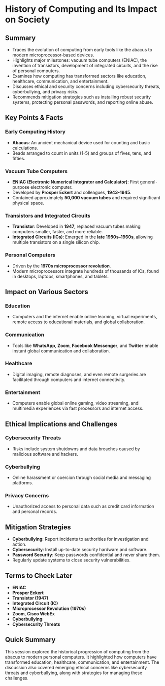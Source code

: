 
# History of Computing and Its Impact on Society

## Summary

- Traces the evolution of computing from early tools like the abacus to modern microprocessor-based devices.
- Highlights major milestones: vacuum tube computers (ENIAC), the invention of transistors, development of integrated circuits, and the rise of personal computers.
- Examines how computing has transformed sectors like education, healthcare, communication, and entertainment.
- Discusses ethical and security concerns including cybersecurity threats, cyberbullying, and privacy risks.
- Recommends mitigation strategies such as installing robust security systems, protecting personal passwords, and reporting online abuse.

## Key Points & Facts

### Early Computing History
- **Abacus**: An ancient mechanical device used for counting and basic calculations.
- Beads arranged to count in units (1-5) and groups of fives, tens, and fifties.

### Vacuum Tube Computers
- **ENIAC (Electronic Numerical Integrator and Calculator)**: First general-purpose electronic computer.
- Developed by **Prosper Eckert** and colleagues, **1943-1945**.
- Contained approximately **50,000 vacuum tubes** and required significant physical space.

### Transistors and Integrated Circuits
- **Transistor**: Developed in **1947**, replaced vacuum tubes making computers smaller, faster, and more reliable.
- **Integrated Circuits (ICs)**: Emerged in the **late 1950s–1960s**, allowing multiple transistors on a single silicon chip.

### Personal Computers
- Driven by the **1970s microprocessor revolution**.
- Modern microprocessors integrate hundreds of thousands of ICs, found in desktops, laptops, smartphones, and tablets.

## Impact on Various Sectors

### Education
- Computers and the internet enable online learning, virtual experiments, remote access to educational materials, and global collaboration.

### Communication
- Tools like **WhatsApp**, **Zoom**, **Facebook Messenger**, and **Twitter** enable instant global communication and collaboration.

### Healthcare
- Digital imaging, remote diagnoses, and even remote surgeries are facilitated through computers and internet connectivity.

### Entertainment
- Computers enable global online gaming, video streaming, and multimedia experiences via fast processors and internet access.

## Ethical Implications and Challenges

### Cybersecurity Threats
- Risks include system shutdowns and data breaches caused by malicious software and hackers.

### Cyberbullying
- Online harassment or coercion through social media and messaging platforms.

### Privacy Concerns
- Unauthorized access to personal data such as credit card information and personal records.

## Mitigation Strategies

- **Cyberbullying**: Report incidents to authorities for investigation and action.
- **Cybersecurity**: Install up-to-date security hardware and software.
- **Password Security**: Keep passwords confidential and never share them.
- Regularly update systems to close security vulnerabilities.

## Terms to Check Later

- **ENIAC**
- **Prosper Eckert**
- **Transistor (1947)**
- **Integrated Circuit (IC)**
- **Microprocessor Revolution (1970s)**
- **Zoom**, **Cisco WebEx**
- **Cyberbullying**
- **Cybersecurity Threats**

## Quick Summary

This session explored the historical progression of computing from the abacus to modern personal computers. It highlighted how computers have transformed education, healthcare, communication, and entertainment. The discussion also covered emerging ethical concerns like cybersecurity threats and cyberbullying, along with strategies for managing these challenges.
